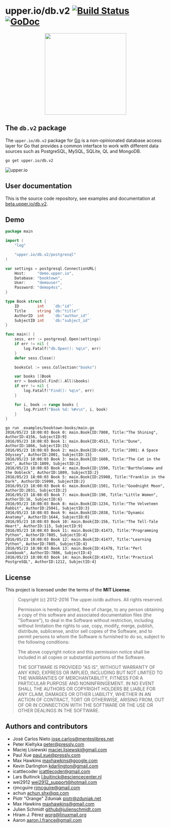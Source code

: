 # upper.io/db.v2 [![Build Status](https://travis-ci.org/upper/db.svg?branch=v2)](https://travis-ci.org/upper/db) [![GoDoc](https://godoc.org/upper.io/db.v2?status.svg)](https://godoc.org/upper.io/db.v2)

<center>
<img src="http://beta.upper.io/db.v2/images/gopher.svg" width="256" />
</center>

## The `db.v2` package

The `upper.io/db.v2` package for [Go][2]  is a non-opinionated database access
layer for Go that provides a common interface to work with different data
sources such as PostgreSQL, MySQL, SQLite, QL and MongoDB.

```
go get upper.io/db.v2
```

![upper.io](http://beta.upper.io/db.v2/res/general.png)

## User documentation

This is the source code repository, see examples and documentation at
[beta.upper.io/db.v2][1].

## Demo

```go
package main

import (
	"log"

	"upper.io/db.v2/postgresql"
)

var settings = postgresql.ConnectionURL{
	Host:     "demo.upper.io",
	Database: "booktown",
	User:     "demouser",
	Password: "demop4ss",
}

type Book struct {
	ID        int    `db:"id"`
	Title     string `db:"title"`
	AuthorID  int    `db:"author_id"`
	SubjectID int    `db:"subject_id"`
}

func main() {
	sess, err := postgresql.Open(settings)
	if err != nil {
		log.Fatalf("db.Open(): %q\n", err)
	}
	defer sess.Close()

	booksCol := sess.Collection("books")

	var books []Book
	err = booksCol.Find().All(&books)
	if err != nil {
		log.Fatalf("Find(): %q\n", err)
	}

	for i, book := range books {
		log.Printf("Book %d: %#v\n", i, book)
	}
}
```

```
go run _examples/booktown-books/main.go
2016/05/23 18:08:03 Book 0: main.Book{ID:7808, Title:"The Shining", AuthorID:4156, SubjectID:9}
2016/05/23 18:08:03 Book 1: main.Book{ID:4513, Title:"Dune", AuthorID:1866, SubjectID:15}
2016/05/23 18:08:03 Book 2: main.Book{ID:4267, Title:"2001: A Space Odyssey", AuthorID:2001, SubjectID:15}
2016/05/23 18:08:03 Book 3: main.Book{ID:1608, Title:"The Cat in the Hat", AuthorID:1809, SubjectID:2}
2016/05/23 18:08:03 Book 4: main.Book{ID:1590, Title:"Bartholomew and the Oobleck", AuthorID:1809, SubjectID:2}
2016/05/23 18:08:03 Book 5: main.Book{ID:25908, Title:"Franklin in the Dark", AuthorID:15990, SubjectID:2}
2016/05/23 18:08:03 Book 6: main.Book{ID:1501, Title:"Goodnight Moon", AuthorID:2031, SubjectID:2}
2016/05/23 18:08:03 Book 7: main.Book{ID:190, Title:"Little Women", AuthorID:16, SubjectID:6}
2016/05/23 18:08:03 Book 8: main.Book{ID:1234, Title:"The Velveteen Rabbit", AuthorID:25041, SubjectID:3}
2016/05/23 18:08:03 Book 9: main.Book{ID:2038, Title:"Dynamic Anatomy", AuthorID:1644, SubjectID:0}
2016/05/23 18:08:03 Book 10: main.Book{ID:156, Title:"The Tell-Tale Heart", AuthorID:115, SubjectID:9}
2016/05/23 18:08:03 Book 11: main.Book{ID:41473, Title:"Programming Python", AuthorID:7805, SubjectID:4}
2016/05/23 18:08:03 Book 12: main.Book{ID:41477, Title:"Learning Python", AuthorID:7805, SubjectID:4}
2016/05/23 18:08:03 Book 13: main.Book{ID:41478, Title:"Perl Cookbook", AuthorID:7806, SubjectID:4}
2016/05/23 18:08:03 Book 14: main.Book{ID:41472, Title:"Practical PostgreSQL", AuthorID:1212, SubjectID:4}
```

## License

This project is licensed under the terms of the **MIT License**.

> Copyright (c) 2012-2016 The upper.io/db authors. All rights reserved.
>
> Permission is hereby granted, free of charge, to any person obtaining
> a copy of this software and associated documentation files (the
> "Software"), to deal in the Software without restriction, including
> without limitation the rights to use, copy, modify, merge, publish,
> distribute, sublicense, and/or sell copies of the Software, and to
> permit persons to whom the Software is furnished to do so, subject to
> the following conditions:
>
> The above copyright notice and this permission notice shall be
> included in all copies or substantial portions of the Software.
>
> THE SOFTWARE IS PROVIDED "AS IS", WITHOUT WARRANTY OF ANY KIND,
> EXPRESS OR IMPLIED, INCLUDING BUT NOT LIMITED TO THE WARRANTIES OF
> MERCHANTABILITY, FITNESS FOR A PARTICULAR PURPOSE AND
> NONINFRINGEMENT. IN NO EVENT SHALL THE AUTHORS OR COPYRIGHT HOLDERS BE
> LIABLE FOR ANY CLAIM, DAMAGES OR OTHER LIABILITY, WHETHER IN AN ACTION
> OF CONTRACT, TORT OR OTHERWISE, ARISING FROM, OUT OF OR IN CONNECTION
> WITH THE SOFTWARE OR THE USE OR OTHER DEALINGS IN THE SOFTWARE.

## Authors and contributors

* José Carlos Nieto <jose.carlos@menteslibres.net>
* Peter Kieltyka <peter@pressly.com>
* Maciej Lisiewski <maciej.lisiewski@gmail.com>
* Paul Xue <paul.xue@pressly.com>
* Max Hawkins <maxhawkins@google.com>
* Kevin Darlington <kdarlington@gmail.com>
* icattlecoder <icattlecoder@gmail.com>
* Lars Buitinck <l.buitinck@esciencecenter.nl>
* wei2912 <wei2912_support@hotmail.com>
* rjmcguire <rjmcguire@gmail.com>
* achun <achun.shx@qq.com>
* Piotr "Orange" Zduniak <piotr@zduniak.net>
* Max Hawkins <maxhawkins@gmail.com>
* Julien Schmidt <github@julienschmidt.com>
* Hiram J. Pérez <worg@linuxmail.org>
* Aaron <aaron.l.france@gmail.com>

[1]: http://beta.upper.io/db.v2
[2]: http://golang.org
[3]: http://en.wikipedia.org/wiki/Create,_read,_update_and_delete
